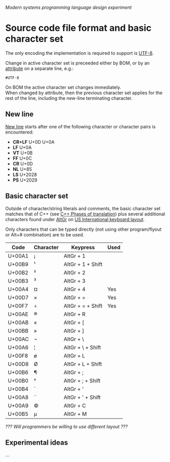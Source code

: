 ﻿*Modern systems programming language design experiment*
# Source code file format and basic character set

The only encoding the implementation is required to support is [UTF-8](https://en.wikipedia.org/wiki/UTF-8).

Change in active character set is preceeded either by BOM, or by an [attribute](attributes.md) on a separate line, e.g.:

    #UTF-8

On BOM the active character set changes immediately.  
When changed by attribute, then the previous character set applies for the rest of the line, including the new-line terminating character.

## New line

[New line](https://en.wikipedia.org/wiki/Newline) starts after one of the following character or character pairs is encountered:

* **CR+LF** U+0D U+0A
* **LF** U+0A
* **VT** U+0B
* **FF** U+0C
* **CR** U+0D
* **NL** U+85
* **LS** U+2028
* **PS** U+2029

## Basic character set

Outside of character/string literals and comments, the basic character set matches that of C++ (see [C++ Phases of translation](https://en.cppreference.com/w/cpp/language/translation_phases)) plus several additional characters found under [AltGr](https://en.wikipedia.org/wiki/AltGr_key) on [US International keyboard layout](https://en.wikipedia.org/wiki/QWERTY#US-International).

Only characters that can be typed directly (not using other program/flyout or Alt+# combination) are to be used.

Code | Character | Keypress | Used
-|-|-|-
U+00A1 | ¡ | AltGr + 1
U+00B9 | ¹ | AltGr + 1 + Shift
U+00B2 | ² | AltGr + 2
U+00B3 | ³ | AltGr + 3
U+00A4 | ¤ | AltGr + 4 | Yes
U+00D7 | × | AltGr + = | Yes
U+00F7 | ÷ | AltGr + = + Shift | Yes
U+00AE | ® | AltGr + R
U+00AB | « | AltGr + [
U+00BB | » | AltGr + ]
U+00AC | ¬ | AltGr + \
U+00A6 | ¦ | AltGr + \ + Shift
U+00F8 | ø | AltGr + L
U+00D8 | Ø | AltGr + L + Shift
U+00B6 | ¶ | AltGr + ;
U+00B0 | ° | AltGr + ; + Shift
U+00B4 | ´ | AltGr + '
U+00A8 | ¨ | AltGr + ' + Shift
U+00A9 | © | AltGr + C
U+00B5 | µ | AltGr + M

*??? Will programmers be willing to use different layout ???*

## Experimental ideas

...

